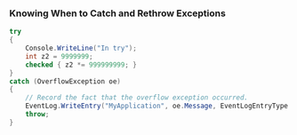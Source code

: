 ﻿### Knowing When to Catch and Rethrow Exceptions

```csharp
try
{
    Console.WriteLine("In try");
    int z2 = 9999999;
    checked { z2 *= 999999999; }
}
catch (OverflowException oe)
{
    // Record the fact that the overflow exception occurred.
    EventLog.WriteEntry("MyApplication", oe.Message, EventLogEntryType.Error);
    throw;
}
```